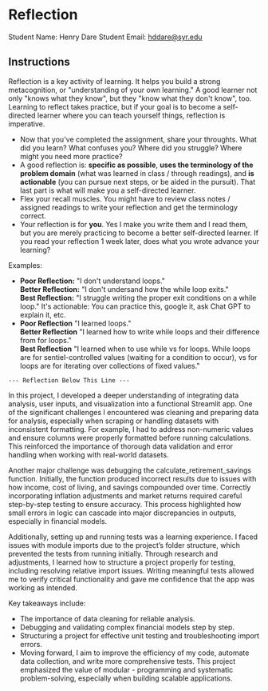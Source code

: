 # Reflection

Student Name:  Henry Dare
Student Email:  hddare@syr.edu

## Instructions

Reflection is a key activity of learning. It helps you build a strong metacognition, or "understanding of your own learning." A good learner not only "knows what they know", but they "know what they don't know", too. Learning to reflect takes practice, but if your goal is to become a self-directed learner where you can teach yourself things, reflection is imperative.

- Now that you've completed the assignment, share your throughts. What did you learn? What confuses you? Where did you struggle? Where might you need more practice?
- A good reflection is: **specific as possible**,  **uses the terminology of the problem domain** (what was learned in class / through readings), and **is actionable** (you can pursue next steps, or be aided in the pursuit). That last part is what will make you a self-directed learner.
- Flex your recall muscles. You might have to review class notes / assigned readings to write your reflection and get the terminology correct.
- Your reflection is for **you**. Yes I make you write them and I read them, but you are merely practicing to become a better self-directed learner. If you read your reflection 1 week later, does what you wrote advance your learning?

Examples:

- **Poor Reflection:**  "I don't understand loops."   
**Better Reflection:** "I don't undersand how the while loop exits."   
**Best Reflection:** "I struggle writing the proper exit conditions on a while loop." It's actionable: You can practice this, google it, ask Chat GPT to explain it, etc. 
-  **Poor Reflection** "I learned loops."   
**Better Reflection** "I learned how to write while loops and their difference from for loops."   
**Best Reflection** "I learned when to use while vs for loops. While loops are for sentiel-controlled values (waiting for a condition to occur), vs for loops are for iterating over collections of fixed values."

`--- Reflection Below This Line ---`

In this project, I developed a deeper understanding of integrating data analysis, user inputs, and visualization into a functional Streamlit app. One of the significant challenges I encountered was cleaning and preparing data for analysis, especially when scraping or handling datasets with inconsistent formatting. For example, I had to address non-numeric values and ensure columns were properly formatted before running calculations. This reinforced the importance of thorough data validation and error handling when working with real-world datasets.

Another major challenge was debugging the calculate_retirement_savings function. Initially, the function produced incorrect results due to issues with how income, cost of living, and savings compounded over time. Correctly incorporating inflation adjustments and market returns required careful step-by-step testing to ensure accuracy. This process highlighted how small errors in logic can cascade into major discrepancies in outputs, especially in financial models.

Additionally, setting up and running tests was a learning experience. I faced issues with module imports due to the project’s folder structure, which prevented the tests from running initially. Through research and adjustments, I learned how to structure a project properly for testing, including resolving relative import issues. Writing meaningful tests allowed me to verify critical functionality and gave me confidence that the app was working as intended.

Key takeaways include:

- The importance of data cleaning for reliable analysis.
- Debugging and validating complex financial models step by step.
- Structuring a project for effective unit testing and troubleshooting import errors.
- Moving forward, I aim to improve the efficiency of my code, automate data collection, and write more comprehensive tests. This project emphasized the value of modular - programming and systematic problem-solving, especially when building scalable applications.